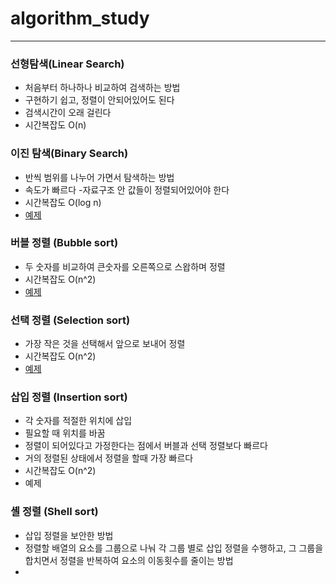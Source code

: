 # algorithm_study
---

### 선형탐색(Linear Search)
- 처음부터 하나하나 비교하여 검색하는 방법
- 구현하기 쉽고, 정렬이 안되어있어도 된다
- 검색시간이 오래 걸린다
- 시간복잡도 O(n)

### 이진 탐색(Binary Search)
- 반씩 범위를 나누어 가면서 탐색하는 방법
- 속도가 빠르다
-자료구조 안 값들이 정렬되어있어야 한다
- 시간복잡도 O(log n)
- <a href="https://github.com/chaehyeonkim/algorithm_study/tree/master/Bianry%20Search"> 예제</a>


### 버블 정렬 (Bubble sort)
- 두 숫자를 비교하여 큰숫자를 오른쪽으로 스왑하며 정렬
- 시간복잡도 O(n^2)
- <a href="https://github.com/chaehyeonkim/algorithm_study/blob/master/Sort/bubbleSort.java">예제</a>

### 선택 정렬 (Selection sort)
- 가장 작은 것을 선택해서 앞으로 보내어 정렬
- 시간복잡도 O(n^2)
- <a href="https://github.com/chaehyeonkim/algorithm_study/blob/master/Sort/selectionSort.java"> 예제</a>

### 삽입 정렬 (Insertion sort)
- 각 숫자를 적절한 위치에 삽입
- 필요할 때 위치를 바꿈
- 정렬이 되어있다고 가정한다는 점에서 버블과 선택 정렬보다 빠르다
- 거의 정렬된 상태에서 정렬을 할때 가장 빠르다
- 시간복잡도 O(n^2)
- 예제

### 셸 정렬 (Shell sort)
- 삽입 정렬을 보안한 방법
- 정렬할 배열의 요소를 그룹으로 나눠 각 그룹 별로 삽입 정렬을 수행하고, 그 그룹을 합치면서 정렬을 반복하여 요소의 이동횟수를 줄이는 방법
- 
